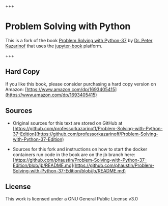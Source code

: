 


+++

# Problem Solving with Python 

This is a fork of the book [Problem Solving with Python-37](https://github.com/professorkazarinoff/Problem-Solving-with-Python-37-Edition) by [Dr. Peter Kazarinof](https://github.com/ProfessorKazarinoff) 
that uses the [jupyter-book](https://jupyterbook.org/intro.html) platform.

+++

## Hard Copy

If you like this book, please consider purchasing a hard copy version on Amazon: [https://www.amazon.com/dp/1693405415](https://www.amazon.com/dp/1693405415)

## Sources

* Original sources for this text are stored on GitHub at [https://github.com/professorkazarinoff/Problem-Solving-with-Python-37-Edition](https://github.com/professorkazarinoff/Problem-Solving-with-Python-37-Edition)

* Sources for this fork and instructions on how to start the docker containers run code in the book are on the jb branch here: [https://github.com/phaustin/Problem-Solving-with-Python-37-Edition/blob/jb/README.md](https://github.com/phaustin/Problem-Solving-with-Python-37-Edition/blob/jb/README.md)

## License

This work is licensed under a GNU General Public License v3.0

